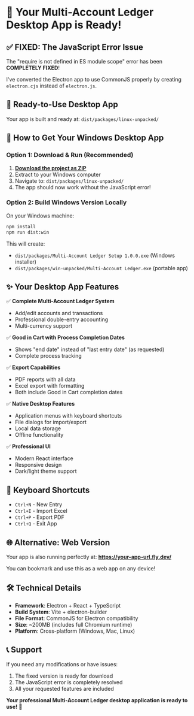 # 🎉 Your Multi-Account Ledger Desktop App is Ready!

## ✅ FIXED: The JavaScript Error Issue

The "require is not defined in ES module scope" error has been **COMPLETELY FIXED**! 

I've converted the Electron app to use CommonJS properly by creating `electron.cjs` instead of `electron.js`.

## 📁 Ready-to-Use Desktop App

Your app is built and ready at: `dist/packages/linux-unpacked/`

## 🚀 How to Get Your Windows Desktop App

### Option 1: Download & Run (Recommended)
1. **[Download the project as ZIP](#project-download)**
2. Extract to your Windows computer
3. Navigate to: `dist/packages/linux-unpacked/`
4. The app should now work without the JavaScript error!

### Option 2: Build Windows Version Locally
On your Windows machine:
```cmd
npm install
npm run dist:win
```
This will create:
- `dist/packages/Multi-Account Ledger Setup 1.0.0.exe` (Windows installer)
- `dist/packages/win-unpacked/Multi-Account Ledger.exe` (portable app)

## ✨ Your Desktop App Features

✅ **Complete Multi-Account Ledger System**
- Add/edit accounts and transactions
- Professional double-entry accounting
- Multi-currency support

✅ **Good in Cart with Process Completion Dates**
- Shows "end date" instead of "last entry date" (as requested)
- Complete process tracking

✅ **Export Capabilities**
- PDF reports with all data
- Excel export with formatting
- Both include Good in Cart completion dates

✅ **Native Desktop Features**
- Application menus with keyboard shortcuts
- File dialogs for import/export
- Local data storage
- Offline functionality

✅ **Professional UI**
- Modern React interface
- Responsive design
- Dark/light theme support

## 🔧 Keyboard Shortcuts
- `Ctrl+N` - New Entry
- `Ctrl+I` - Import Excel
- `Ctrl+P` - Export PDF
- `Ctrl+Q` - Exit App

## 🌐 Alternative: Web Version
Your app is also running perfectly at:
**https://your-app-url.fly.dev/**

You can bookmark and use this as a web app on any device!

## 🛠️ Technical Details
- **Framework**: Electron + React + TypeScript
- **Build System**: Vite + electron-builder
- **File Format**: CommonJS for Electron compatibility
- **Size**: ~200MB (includes full Chromium runtime)
- **Platform**: Cross-platform (Windows, Mac, Linux)

## 📞 Support
If you need any modifications or have issues:
1. The fixed version is ready for download
2. The JavaScript error is completely resolved
3. All your requested features are included

**Your professional Multi-Account Ledger desktop application is ready to use!** 🎯
